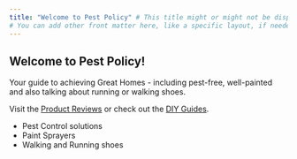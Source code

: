 ```yaml
---
title: "Welcome to Pest Policy" # This title might or might not be displayed depending on theme settings
# You can add other front matter here, like a specific layout, if needed
---
```


## Welcome to Pest Policy!

Your guide to achieving Great Homes - including pest-free, well-painted and also talking about running or walking shoes. 

Visit the [Product Reviews](/categories/product-reviews/) or check out the [DIY Guides](/categories/guide/).
- Pest Control solutions
- Paint Sprayers 
- Walking and Running shoes